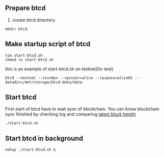 ## Prepare btcd

1. create btcd directory
```
mkdir btcd
```

## Make startup script of btcd
```
vim start-btcd.sh
chmod +x start-btcd.sh
```

this is an example of start-btcd.sh on testnet(for test)
```
btcd --testnet --txindex --rpcuser=alice --rpcpass=alice01 --datadir=/mnt/storage/btcd-data/data
```

## Start btcd
First start of btcd have to wait sync of blockchain.
You can know blockchain sync finished by checking log and comparing [latest block height](https://live.blockcypher.com/btc/)
```
./start-btcd.sh
```

## Start btcd in background
```
nohup ./start-btcd.sh &
```
